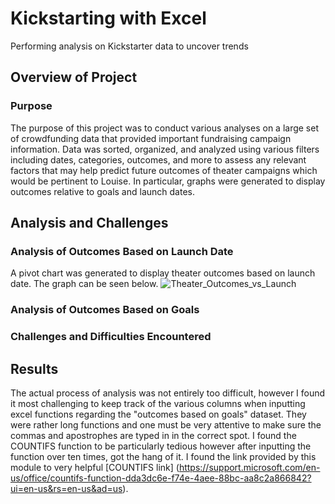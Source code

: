 # Kickstarting with Excel
Performing analysis on Kickstarter data to uncover trends
## Overview of Project
### Purpose
The purpose of this project was to conduct various analyses on a large set of crowdfunding data that provided important fundraising campaign information. Data was sorted, organized, and analyzed using various filters including dates, categories, outcomes, and more to assess any relevant factors that may help predict future outcomes of theater campaigns which would be pertinent to Louise. In particular, graphs were generated to display outcomes relative to goals and launch dates. 
## Analysis and Challenges
### Analysis of Outcomes Based on Launch Date
A pivot chart was generated to display theater outcomes based on launch date. The graph can be seen below.
![Theater_Outcomes_vs_Launch](https://user-images.githubusercontent.com/82029390/116003093-995e4100-a5ca-11eb-8f05-68050c376ea0.png)
### Analysis of Outcomes Based on Goals
### Challenges and Difficulties Encountered
## Results
The actual process of analysis was not entirely too difficult, however I found it most challenging to keep track of the various columns when inputting excel functions regarding the "outcomes based on goals" dataset. They were rather long functions and one must be very attentive to make sure the commas and apostrophes are typed in in the correct spot. I found the COUNTIFS function to be particularly tedious however after inputting the function over ten times, got the hang of it. I found the link provided by this module to very helpful [COUNTIFS link] (https://support.microsoft.com/en-us/office/countifs-function-dda3dc6e-f74e-4aee-88bc-aa8c2a866842?ui=en-us&rs=en-us&ad=us). 
